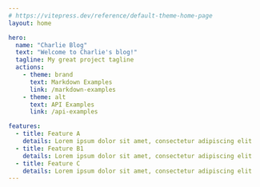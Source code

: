 ```yaml
---
# https://vitepress.dev/reference/default-theme-home-page
layout: home

hero:
  name: "Charlie Blog"
  text: "Welcome to Charlie's blog!"
  tagline: My great project tagline
  actions:
    - theme: brand
      text: Markdown Examples
      link: /markdown-examples
    - theme: alt
      text: API Examples
      link: /api-examples

features:
  - title: Feature A
    details: Lorem ipsum dolor sit amet, consectetur adipiscing elit
  - title: Feature B1
    details: Lorem ipsum dolor sit amet, consectetur adipiscing elit
  - title: Feature C
    details: Lorem ipsum dolor sit amet, consectetur adipiscing elit
---
```

